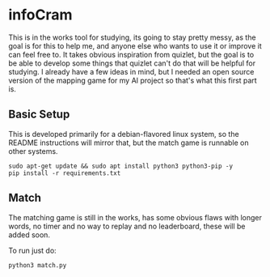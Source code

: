 # infoCram
This is in the works tool for studying, its going to stay pretty messy, as the goal is for this to help me, and anyone else who wants to use it or improve it can feel free to.
It takes obvious inspiration from quizlet, but the goal is to be able to develop some things that quizlet can't do that will be helpful for studying. I already have a few ideas in mind, but I needed an open source version of the mapping game for my AI project so that's what this first part is.

## Basic Setup
This is developed primarily for a debian-flavored linux system, so the README instructions will mirror that, but the match game is runnable on other systems.
```
sudo apt-get update && sudo apt install python3 python3-pip -y
pip install -r requirements.txt
```

## Match
The matching game is still in the works, has some obvious flaws with longer words, no timer and no way to replay and no leaderboard, these will be added soon.

To run just do:
```
python3 match.py
```

